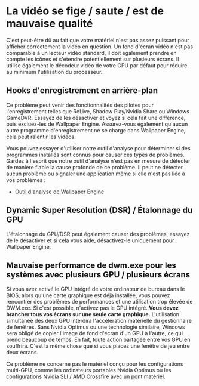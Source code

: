 # La vidéo se fige / saute / est de mauvaise qualité

C'est peut-être dû au fait que votre matériel n'est pas assez puissant pour afficher correctement la vidéo en question. Un fond d'écran vidéo n'est pas comparable à un lecteur vidéo standard, il doit également prendre en compte les icônes et s'étendre potentiellement sur plusieurs écrans. Il utilise également le décodeur vidéo de votre GPU par défaut pour réduire au minimum l'utilisation du processeur.

## Hooks d'enregistrement en arrière-plan
Ce problème peut venir des fonctionnalités des pilotes pour l'enregistrement telles que ReLive, Shadow Play/Nvidia Share ou Windows GameDVR. Essayez de les désactiver et voyez si cela fait une différence, puis excluez-les de Wallpaper Engine. Assurez-vous également qu'aucun autre programme d'enregistrement ne se charge dans Wallpaper Engine, cela peut ralentir les vidéos.

Vous pouvez essayer d'utiliser notre outil d'analyse pour déterminer si des programmes installés sont connus pour causer ces types de problèmes. Gardez à l'esprit que notre outil d'analyse n'est pas en mesure de détecter de manière fiable la cause profonde de ce problème. Il peut ne détecter aucun problème ou signaler une application même si elle n'est pas liée à vos problèmes :

* [Outil d'analyse de Wallpaper Engine](/debug/scantool.html)

## Dynamic Super Resolution (DSR) / Étalonnage du GPU
L'étalonnage du GPU/DSR peut également causer des problèmes, essayez de le désactiver et si cela vous aide, désactivez-le uniquement pour Wallpaper Engine.

## Mauvaise performance de dwm.exe pour les systèmes avec plusieurs GPU / plusieurs écrans
Si vous avez activé le GPU intégré de votre ordinateur de bureau dans le BIOS, alors qu'une carte graphique est déjà installée, vous pouvez rencontrer des problèmes de performances et une utilisation trop élevée de DWM.exe. Si c'est possible, n'activez pas le GPU intégré. **Vous devez brancher tous vos écrans sur une seule carte graphique.** L'utilisation simultanée des deux GPU interdira l'accélération matérielle du gestionnaire de fenêtres. Sans Nvidia Optimus ou une technologie similaire, Windows sera obligé de copier l'image de fond d'écran d'un GPU à l'autre, ce qui prend beaucoup de temps. En fait, toute action partagée entre vos GPU en souffrira. C'est la même chose que si vous placez une fenêtre de jeu entre deux écrans.

Ce problème ne concerne pas le matériel conçu pour les configurations multi-GPU, comme les ordinateurs portables Nvidia Optimus ou les configurations Nvidia SLI / AMD Crossfire avec un pont matériel.

